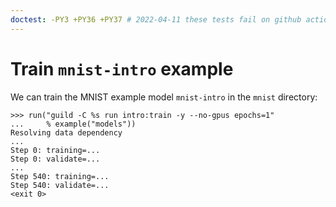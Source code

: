 ```yaml
---
doctest: -PY3 +PY36 +PY37 # 2022-04-11 these tests fail on github actions because TF 1.14 fails to install. We need to update to a more current tensorflow version that has wheels available.
---
```


# Train `mnist-intro` example

We can train the MNIST example model `mnist-intro` in the `mnist`
directory:

    >>> run("guild -C %s run intro:train -y --no-gpus epochs=1"
    ...     % example("models"))
    Resolving data dependency
    ...
    Step 0: training=...
    Step 0: validate=...
    ...
    Step 540: training=...
    Step 540: validate=...
    <exit 0>
